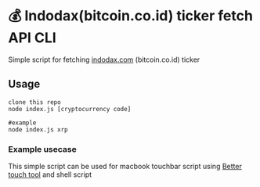 # 💰 Indodax(bitcoin.co.id) ticker fetch API CLI

Simple script for fetching [indodax.com](https://www.indodax.com) (bitcoin.co.id) ticker

## Usage

```
clone this repo
node index.js [cryptocurrency code]

#example
node index.js xrp
```

### Example usecase
This simple script can be used for macbook touchbar script using [Better touch tool](https://folivora.ai/) and shell script
